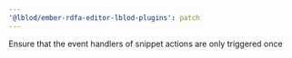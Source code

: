 ```yaml
---
'@lblod/ember-rdfa-editor-lblod-plugins': patch
---
```


Ensure that the event handlers of snippet actions are only triggered once
